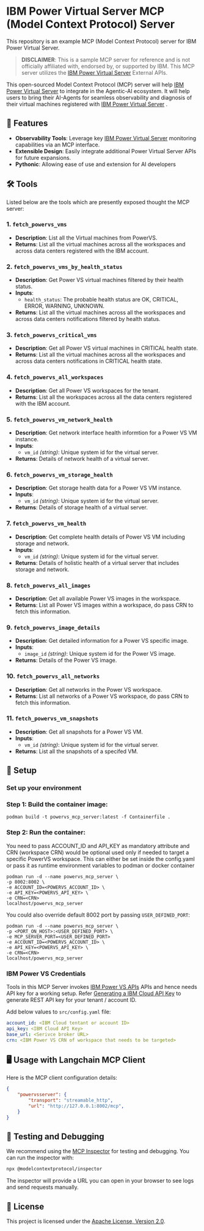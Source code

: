 # IBM Power Virtual Server MCP (Model Context Protocol) Server
This repository is an example MCP (Model Context Protocol) server for IBM Power Virtual Server.

> **DISCLAIMER**: This is a sample MCP server for reference and is not officially affiliated with, endorsed by, or supported by IBM. This MCP server utilizes the [IBM Power Virtual Server](https://www.ibm.com/products/power-virtual-server) External APIs.

This open-sourced Model Context Protocol (MCP) server will help [IBM Power Virtual Server](https://www.ibm.com/products/power-virtual-server)  to integrate in the Agentic-AI ecosystem. It will help users to bring their AI-Agents for seamless observability and diagnosis of their virtual machines registered with [IBM Power Virtual Server](https://www.ibm.com/products/power-virtual-server) .

## 🚀 Features

- **Observability Tools**: Leverage key [IBM Power Virtual Server](https://www.ibm.com/products/power-virtual-server) monitoring capabilities via an MCP interface.
- **Extensible Design**: Easily integrate additional Power Virtual Server APIs for future expansions.
- **Pythonic**: Allowing ease of use and extension for AI developers

## 🛠️ Tools
Listed below are the tools which are presently exposed thought the MCP server:
### 1. `fetch_powervs_vms`

   - **Description**: List all the Virtual machines from PowerVS.
   - **Returns**: List all the virtual machines across all the workspaces and across data centers registered with the IBM account.

### 2. `fetch_powervs_vms_by_health_status`

   - **Description**: Get Power VS virtual machines filtered by their health status.
   - **Inputs**:
     - `health_status`: The probable health status are OK, CRITICAL, ERROR, WARNING, UNKNOWN.
   - **Returns**: List all the virtual machines across all the workspaces and across data centers notifications filtered by health status.

### 3. `fetch_powervs_critical_vms`

   - **Description**: Get all Power VS virtual machines in CRITICAL health state.
   - **Returns**: List all the virtual machines across all the workspaces and across data centers notifications in CRITICAL health state.

### 4. `fetch_powervs_all_workspaces`

   - **Description**: Get all Power VS workspaces for the tenant.
   - **Returns**: List all the workspaces across all the data centers registered with the IBM account.

### 5. `fetch_powervs_vm_network_health`

   - **Description**: Get network interface health informtion for a Power VS VM instance.
   - **Inputs**:
     - `vm_id` *(string)*: Unique system id for the virtual server.
   - **Returns**: Details of network health of a virtual server.

### 6. `fetch_powervs_vm_storage_health`

   - **Description**: Get storage health data for a Power VS VM instance.  
   - **Inputs**:
     - `vm_id` *(string)*: Unique system id for the virtual server.
   - **Returns**: Details of storage health of a virtual server.

### 7. `fetch_powervs_vm_health`

   - **Description**: Get complete health details of Power VS VM including storage and network.  
   - **Inputs**:
     - `vm_id` *(string)*: Unique system id for the virtual server.
   - **Returns**: Details of holistic health of a virtual server that includes storage and network.
    
### 8. `fetch_powervs_all_images`

   - **Description**: Get all available Power VS images in the workspace.
   - **Returns**: List all Power VS images within a workspace, do pass CRN to fetch this information.

### 9. `fetch_powervs_image_details`

   - **Description**: Get detailed information for a Power VS specific image.  
   - **Inputs**:
     - `image_id` *(string)*: Unique system id for the Power VS image.
   - **Returns**: Details of the Power VS image.

### 10. `fetch_powervs_all_networks`

   - **Description**: Get all networks in the Power VS workspace.
   - **Returns**: List all networks of a Power VS workspace, do pass CRN to fetch this information.

### 11. `fetch_powervs_vm_snapshots`

   - **Description**: Get all snapshots for a Power VS VM.  
   - **Inputs**:
      - `vm_id` *(string)*: Unique system id for the virtual server.
   - **Returns**: List all the snapshots of a specifed VM.

## 🧪 Setup

### Set up your environment
### Step 1: Build the container image:
```podman build -t powervs_mcp_server:latest -f Containerfile .```

### Step 2: Run the container:
You need to pass ACCOUNT_ID and API_KEY as mandatory attribute and CRN (workspace CRN) would be optional used only if needed to target a specific PowerVS workspace. This can either be set inside the config.yaml or pass it as runtime environment variables to podman or docker container
```
podman run -d --name powervs_mcp_server \
-p 8002:8002 \
-e ACCOUNT_ID=<POWERVS_ACCOUNT_ID> \
-e API_KEY=<POWERVS_API_KEY> \
-e CRN=<CRN>
localhost/powervs_mcp_server
```
You could also override default 8002 port by passing ```USER_DEFINED_PORT```:
```
podman run -d --name powervs_mcp_server \
-p <PORT_ON_HOST>:<USER_DEFINED_PORT> \
-e MCP_SERVER_PORT=<USER_DEFINED_PORT>
-e ACCOUNT_ID=<POWERVS_ACCOUNT_ID> \
-e API_KEY=<POWERVS_API_KEY> \
-e CRN=<CRN>
localhost/powervs_mcp_server
```
### IBM Power VS Credentials

Tools in this MCP Server invokes [IBM Power VS APIs](https://cloud.ibm.com/apidocs/power-cloud) APIs and hence needs API key for a working setup. Refer [Generating a IBM Cloud API Key](https://cloud.ibm.com/docs/account?topic=account-userapikey&interface=ui#create_user_key) to generate REST API key for your tenant / account ID. 

Add below values to `src/config.yaml` file:

```yaml
account_id: <IBM Cloud tentant or account ID>
api_key: <IBM Cloud API Key>
base_url: <Serivce broker URL>
crn: <IBM Power VS CRN of workspace that needs to be targeted>
```

## 🖥️ Usage with Langchain MCP Client

Here is the MCP client configuration details:

```json
{
    "powervsserver": {
        "transport": "streamable_http",
        "url": "http://127.0.0.1:8002/mcp",
    }
}
```

## 🐞 Testing and Debugging

We recommend using the [MCP Inspector](https://github.com/modelcontextprotocol/inspector) for testing and debugging. You can run the inspector with:

   ```bash
   npx @modelcontextprotocol/inspector
   ```
   The inspector will provide a URL you can open in your browser to see logs and send requests manually.



## 📄 License

This project is licensed under the [Apache License, Version 2.0](./LICENSE).
